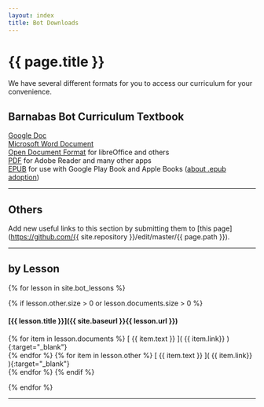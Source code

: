 ```yaml
---
layout: index
title: Bot Downloads
---
```

<!-- Main -->
# {{ page.title }}

We have several different formats for you to access our curriculum for your convenience.
 
## Barnabas Bot Curriculum Textbook

[Google Doc](https://docs.google.com/document/d/13SxcQZP4Q4WikH01lJvGHbPfcNjATRUS2-nPwks0Yi0/edit?usp=sharing)  
[Microsoft Word Document](https://docs.google.com/document/d/13SxcQZP4Q4WikH01lJvGHbPfcNjATRUS2-nPwks0Yi0/export?format=docx)  
[Open Document Format](https://docs.google.com/document/d/13SxcQZP4Q4WikH01lJvGHbPfcNjATRUS2-nPwks0Yi0/export?format=odf) for libreOffice and others  
[PDF](https://docs.google.com/document/d/13SxcQZP4Q4WikH01lJvGHbPfcNjATRUS2-nPwks0Yi0/export?format=pdf) for Adobe Reader and many other apps  
[EPUB](https://docs.google.com/document/d/13SxcQZP4Q4WikH01lJvGHbPfcNjATRUS2-nPwks0Yi0/export?format=epub) for use with Google Play Book and Apple Books ([about .epub adoption](https://en.wikipedia.org/wiki/EPUB#Adoption))

___

## Others

Add new useful links to this section by submitting them to [this page](https://github.com/{{ site.repository }}/edit/master/{{ page.path }}).

<!-- add new links here, copy the line below and remove the comment -->
<!-- [ link_text ]( link_url ){:target="_blank"}   -->
___

## by Lesson
{% for lesson in site.bot_lessons %}

{% if lesson.other.size > 0 or lesson.documents.size > 0 %}
#### [{{ lesson.title }}]({{ site.baseurl }}{{ lesson.url }})
{% for item in lesson.documents %} [ {{ item.text }} ]( {{ item.link}} ){:target="_blank"}  
{% endfor %}
{% for item in lesson.other %} [ {{ item.text }} ]( {{ item.link}} ){:target="_blank"}  
{% endfor %}
{% endif %}
    
{% endfor %}
___
